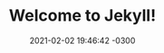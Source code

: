 ---
layout: post
title:  "Welcome to Jekyll!"
date:   2021-02-02 19:46:42 -0300
categories: jekyll update
---